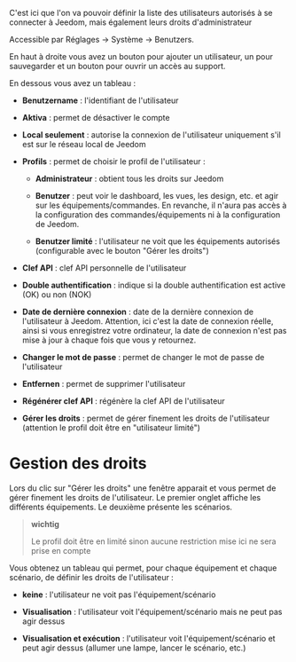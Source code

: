 C'est ici que l'on va pouvoir définir la liste des utilisateurs
autorisés à se connecter à Jeedom, mais également leurs droits
d'administrateur

Accessible par Réglages → Système → Benutzers.

En haut à droite vous avez un bouton pour ajouter un utilisateur, un
pour sauvegarder et un bouton pour ouvrir un accès au support.

En dessous vous avez un tableau :

-   **Benutzername** : l'identifiant de l'utilisateur

-   **Aktiva** : permet de désactiver le compte

-   **Local seulement** : autorise la connexion de l'utilisateur
    uniquement s'il est sur le réseau local de Jeedom

-   **Profils** : permet de choisir le profil de l'utilisateur :

    -   **Administrateur** : obtient tous les droits sur Jeedom

    -   **Benutzer** : peut voir le dashboard, les vues, les
        design, etc. et agir sur les équipements/commandes. En revanche,
        il n'aura pas accès à la configuration des commandes/équipements
        ni à la configuration de Jeedom.

    -   **Benutzer limité** : l'utilisateur ne voit que les
        équipements autorisés (configurable avec le bouton "Gérer
        les droits")

-   **Clef API** : clef API personnelle de l'utilisateur

-   **Double authentification** : indique si la double authentification
    est active (OK) ou non (NOK)

-   **Date de dernière connexion** : date de la dernière connexion de
    l'utilisateur à Jeedom. Attention, ici c'est la date de connexion
    réelle, ainsi si vous enregistrez votre ordinateur, la date de
    connexion n'est pas mise à jour à chaque fois que vous y retournez.

-   **Changer le mot de passe** : permet de changer le mot de passe de
    l'utilisateur

-   **Entfernen** : permet de supprimer l'utilisateur

-   **Régénérer clef API** : régénère la clef API de l'utilisateur

-   **Gérer les droits** : permet de gérer finement les droits de
    l'utilisateur (attention le profil doit être en
    "utilisateur limité")

Gestion des droits 
==================

Lors du clic sur "Gérer les droits" une fenêtre apparait et vous permet
de gérer finement les droits de l'utilisateur. Le premier onglet affiche
les différents équipements. Le deuxième présente les scénarios.

> **wichtig**
>
> Le profil doit être en limité sinon aucune restriction mise ici ne
> sera prise en compte

Vous obtenez un tableau qui permet, pour chaque équipement et chaque
scénario, de définir les droits de l'utilisateur :

-   **keine** : l'utilisateur ne voit pas l'équipement/scénario

-   **Visualisation** : l'utilisateur voit l'équipement/scénario mais ne
    peut pas agir dessus

-   **Visualisation et exécution** : l'utilisateur voit
    l'équipement/scénario et peut agir dessus (allumer une lampe, lancer
    le scénario, etc.)


